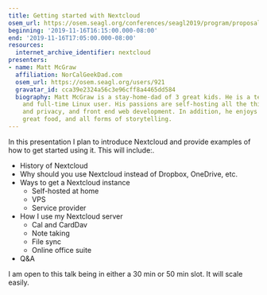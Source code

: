 ```yaml
---
title: Getting started with Nextcloud
osem_url: https://osem.seagl.org/conferences/seagl2019/program/proposals/660
beginning: '2019-11-16T16:15:00.000-08:00'
end: '2019-11-16T17:05:00.000-08:00'
resources:
  internet_archive_identifier: nextcloud
presenters:
- name: Matt McGraw
  affiliation: NorCalGeekDad.com
  osem_url: https://osem.seagl.org/users/921
  gravatar_id: cca39e2324a56c3e96cff8a4465dd584
  biography: Matt McGraw is a stay-home-dad of 3 great kids. He is a technology advocate
    and full-time Linux user. His passions are self-hosting all the things, security
    and privacy, and front end web development. In addition, he enjoys sunny beaches,
    great food, and all forms of storytelling.
---
```


In this presentation I plan to introduce Nextcloud and provide examples of how to get started using it. This will include:.

* History of Nextcloud
* Why should you use Nextcloud instead of Dropbox, OneDrive, etc.
* Ways to get a Nextcloud instance
  * Self-hosted at home
  * VPS
  * Service provider
* How I use my Nextcloud server
  * Cal and CardDav
  * Note taking
  * File sync
  * Online office suite
* Q&A

I am open to this talk being in either a 30 min or 50 min slot. It will scale easily.
